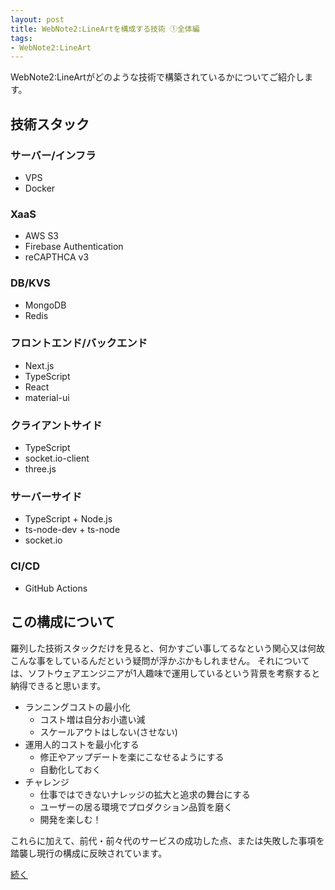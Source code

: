 ```yaml
---
layout: post
title: WebNote2:LineArtを構成する技術 ①全体編
tags:
- WebNote2:LineArt
---
```


WebNote2:LineArtがどのような技術で構築されているかについてご紹介します。

## 技術スタック

### サーバー/インフラ
* VPS
* Docker

### XaaS
* AWS S3
* Firebase Authentication
* reCAPTHCA v3

### DB/KVS
* MongoDB
* Redis

### フロントエンド/バックエンド
* Next.js
* TypeScript
* React
* material-ui

### クライアントサイド
* TypeScript
* socket.io-client
* three.js

### サーバーサイド
* TypeScript + Node.js
* ts-node-dev + ts-node
* socket.io

### CI/CD
* GitHub Actions


## この構成について

羅列した技術スタックだけを見ると、何かすごい事してるなという関心又は何故こんな事をしているんだという疑問が浮かぶかもしれません。
それについては、ソフトウェアエンジニアが1人趣味で運用しているという背景を考察すると納得できると思います。

* ランニングコストの最小化
  - コスト増は自分お小遣い減
  - スケールアウトはしない(させない)
* 運用人的コストを最小化する
  - 修正やアップデートを楽にこなせるようにする
  - 自動化しておく
* チャレンジ
  - 仕事ではできないナレッジの拡大と追求の舞台にする
  - ユーザーの居る環境でプロダクション品質を磨く
  - 開発を楽しむ！


これらに加えて、前代・前々代のサービスの成功した点、または失敗した事項を踏襲し現行の構成に反映されています。

[続く](/wn2la-architecture-2)
